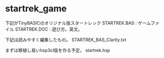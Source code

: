 # startrek_game

下記がTinyBASICのオリジナル版スタートレック
STARTREK.BAS        : ゲームファイル
STARTREK.DOC        : 遊び方。英文。

下記は読みやすく編集したもの。
STARTREK_BAS_Clarity.txt

まずは移植し易いhsp3cl版を作る予定。
startrek.hsp
